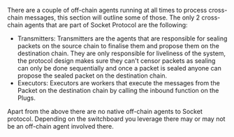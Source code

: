 There are a couple of off-chain agents running at all times to process cross-chain messages, this section will outline some of those. The only 2 cross-chain agents that are part of Socket Protocol are the following:
- Transmitters: Transmitters are the agents that are responsible for sealing packets on the source chain to finalise them and propose them on the destination chain. They are only responsible for liveliness of the system, the protocol design makes sure they can't censor packets as sealing can only be done sequentially and once a packet is sealed anyone can propose the sealed packet on the destination chain.
- Executors: Executors are workers that execute the messages from the Packet on the destination chain by calling the inbound function on the Plugs.

Apart from the above there are no native off-chain agents to Socket protocol. Depending on the switchboard you leverage there may or may not be an off-chain agent involved there. 